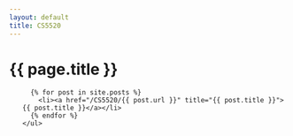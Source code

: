 ```yaml
---
layout: default
title: CS5520
---
```

# {{ page.title }}
	
<ul class="posts">

	  {% for post in site.posts %}
	    <li><a href="/CS5520/{{ post.url }}" title="{{ post.title }}">{{ post.title }}</a></li>
	  {% endfor %}
	</ul>
